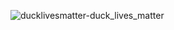 ![ducklivesmatter-duck_lives_matter](https://user-images.githubusercontent.com/66081804/228986924-a591a861-1970-4150-9043-9239558c958d.gif)
